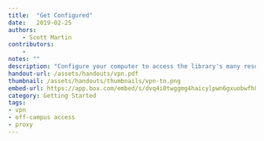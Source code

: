 ```yaml
---
title:  "Get Configured"
date:   2019-02-25
authors: 
    - Scott Martin
contributors: 
    - 
notes: ""
description: "Configure your computer to access the library's many resources."
handout-url: /assets/handouts/vpn.pdf
thumbnail: /assets/handouts/thumbnails/vpn-tn.png
embed-url: https://app.box.com/embed/s/dvq4i0twggmg4haicylpwn6gxuobwfh8?sortColumn=date&view=list
category: Getting Started
tags:
- vpn
- off-campus access
- proxy
---
```


